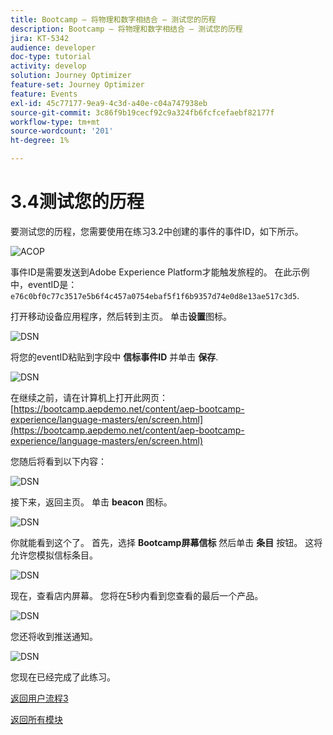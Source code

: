 ```yaml
---
title: Bootcamp — 将物理和数字相结合 — 测试您的历程
description: Bootcamp — 将物理和数字相结合 — 测试您的历程
jira: KT-5342
audience: developer
doc-type: tutorial
activity: develop
solution: Journey Optimizer
feature-set: Journey Optimizer
feature: Events
exl-id: 45c77177-9ea9-4c3d-a40e-c04a747938eb
source-git-commit: 3c86f9b19cecf92c9a324fb6fcfcefaebf82177f
workflow-type: tm+mt
source-wordcount: '201'
ht-degree: 1%

---
```


# 3.4测试您的历程

要测试您的历程，您需要使用在练习3.2中创建的事件的事件ID，如下所示。

![ACOP](./images/payloadeventID.png)

事件ID是需要发送到Adobe Experience Platform才能触发旅程的。 在此示例中，eventID是：
`e76c0bf0c77c3517e5b6f4c457a0754ebaf5f1f6b9357d74e0d8e13ae517c3d5`.

打开移动设备应用程序，然后转到主页。 单击&#x200B;**设置**&#x200B;图标。

![DSN](./images/appsett.png)

将您的eventID粘贴到字段中 **信标事件ID** 并单击 **保存**.

![DSN](./images/beacon1.png)

在继续之前，请在计算机上打开此网页： [https://bootcamp.aepdemo.net/content/aep-bootcamp-experience/language-masters/en/screen.html](https://bootcamp.aepdemo.net/content/aep-bootcamp-experience/language-masters/en/screen.html)

您随后将看到以下内容：

![DSN](./images/screen1.png)

接下来，返回主页。 单击 **beacon** 图标。

![DSN](./images/app23.png)

你就能看到这个了。 首先，选择 **Bootcamp屏幕信标** 然后单击 **条目** 按钮。 这将允许您模拟信标条目。

![DSN](./images/app21.png)

现在，查看店内屏幕。 您将在5秒内看到您查看的最后一个产品。

![DSN](./images/beacon3.png)

您还将收到推送通知。

![DSN](./images/beacon2.png)

您现在已经完成了此练习。

[返回用户流程3](./uc3.md)

[返回所有模块](../../overview.md)
